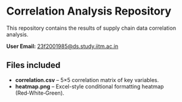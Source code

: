 # Correlation Analysis Repository

This repository contains the results of supply chain data correlation analysis.

**User Email:** 23f2001985@ds.study.iitm.ac.in

## Files included

- **correlation.csv** – 5×5 correlation matrix of key variables.
- **heatmap.png** – Excel-style conditional formatting heatmap (Red‑White‑Green).
